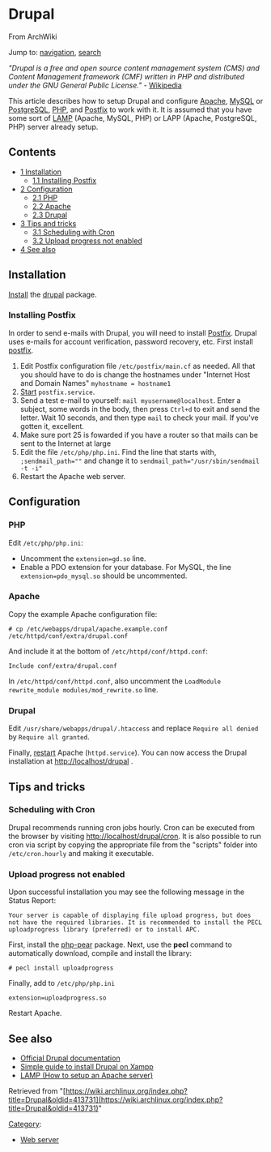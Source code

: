 # Drupal

From ArchWiki

Jump to: [navigation](#column-one), [search](#searchInput)

_"Drupal is a free and open source content management system (CMS) and Content Management framework (CMF) written in PHP and distributed under the GNU General Public License."_ - [Wikipedia](http://en.wikipedia.org/wiki/Drupal)

This article describes how to setup Drupal and configure [Apache](/index.php/Apache "Apache"), [MySQL](/index.php/MySQL "MySQL") or [PostgreSQL](/index.php/PostgreSQL "PostgreSQL"), [PHP](/index.php/PHP "PHP"), and [Postfix](/index.php/Postfix "Postfix") to work with it. It is assumed that you have some sort of [LAMP](/index.php/LAMP "LAMP") (Apache, MySQL, PHP) or LAPP (Apache, PostgreSQL, PHP) server already setup.

## Contents

*   [1 Installation](#Installation)
    *   [1.1 Installing Postfix](#Installing_Postfix)
*   [2 Configuration](#Configuration)
    *   [2.1 PHP](#PHP)
    *   [2.2 Apache](#Apache)
    *   [2.3 Drupal](#Drupal)
*   [3 Tips and tricks](#Tips_and_tricks)
    *   [3.1 Scheduling with Cron](#Scheduling_with_Cron)
    *   [3.2 Upload progress not enabled](#Upload_progress_not_enabled)
*   [4 See also](#See_also)

## Installation

[Install](/index.php/Install "Install") the [drupal](https://www.archlinux.org/packages/?name=drupal) package.

### Installing Postfix

In order to send e-mails with Drupal, you will need to install [Postfix](/index.php/Postfix "Postfix"). Drupal uses e-mails for account verification, password recovery, etc. First install [postfix](https://www.archlinux.org/packages/?name=postfix).

1.  Edit Postfix configuration file `/etc/postfix/main.cf` as needed. All that you should have to do is change the hostnames under "Internet Host and Domain Names" `myhostname = hostname1`
2.  [Start](/index.php/Start "Start") `postfix.service`.
3.  Send a test e-mail to yourself: `mail myusername@localhost`. Enter a subject, some words in the body, then press `Ctrl+d` to exit and send the letter. Wait 10 seconds, and then type `mail` to check your mail. If you've gotten it, excellent.
4.  Make sure port 25 is fowarded if you have a router so that mails can be sent to the Internet at large
5.  Edit the file `/etc/php/php.ini`. Find the line that starts with, `;sendmail_path=""` and change it to `sendmail_path="/usr/sbin/sendmail -t -i"`
6.  Restart the Apache web server.

## Configuration

### PHP

Edit `/etc/php/php.ini`:

*   Uncomment the `extension=gd.so` line.
*   Enable a PDO extension for your database. For MySQL, the line `extension=pdo_mysql.so` should be uncommented.

### Apache

Copy the example Apache configuration file:

```
# cp /etc/webapps/drupal/apache.example.conf /etc/httpd/conf/extra/drupal.conf

```

And include it at the bottom of `/etc/httpd/conf/httpd.conf`:

```
Include conf/extra/drupal.conf

```

In `/etc/httpd/conf/httpd.conf`, also uncomment the `LoadModule rewrite_module modules/mod_rewrite.so` line.

### Drupal

Edit `/usr/share/webapps/drupal/.htaccess` and replace `Require all denied` by `Require all granted`.

Finally, [restart](/index.php/Daemons#Restarting "Daemons") Apache (`httpd.service`). You can now access the Drupal installation at [http://localhost/drupal](http://localhost/drupal) .

## Tips and tricks

### Scheduling with Cron

Drupal recommends running cron jobs hourly. Cron can be executed from the browser by visiting [http://localhost/drupal/cron](http://localhost/drupal/cron). It is also possible to run cron via script by copying the appropriate file from the "scripts" folder into `/etc/cron.hourly` and making it executable.

### Upload progress not enabled

Upon successful installation you may see the following message in the Status Report:

 `Your server is capable of displaying file upload progress, but does not have the required libraries. It is recommended to install the PECL uploadprogress library (preferred) or to install APC.` 

First, install the [php-pear](https://www.archlinux.org/packages/?name=php-pear) package. Next, use the **pecl** command to automatically download, compile and install the library:

```
# pecl install uploadprogress

```

Finally, add to `/etc/php/php.ini`

```
extension=uploadprogress.so

```

Restart Apache.

## See also

*   [Official Drupal documentation](http://drupal.org/handbook)
*   [Simple guide to install Drupal on Xampp](http://drupal.org/node/307956)
*   [LAMP (How to setup an Apache server)](/index.php/LAMP "LAMP")

Retrieved from "[https://wiki.archlinux.org/index.php?title=Drupal&oldid=413731](https://wiki.archlinux.org/index.php?title=Drupal&oldid=413731)"

[Category](/index.php/Special:Categories "Special:Categories"):

*   [Web server](/index.php/Category:Web_server "Category:Web server")